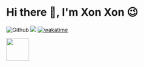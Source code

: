 # Hi there 👋, I'm Xon Xon 😉 

<!---### I have a dream to have a lot of money 💸--->
<!---https://github.com/antonkomarev/github-profile-views-counter--->
![Github](https://img.shields.io/github/last-commit/lesonlhld/lesonlhld) ![](https://komarev.com/ghpvc/?username=lesonlhld&style=flat&color=brightgreen) [![wakatime](https://wakatime.com/badge/user/492233ad-0ac5-4796-881e-7090c06327d8.svg)](https://wakatime.com/@492233ad-0ac5-4796-881e-7090c06327d8)

<!---https://github.com/vn7n24fzkq/github-profile-summary-cards--->

<!---![Le Trung Son's Streak](https://github-readme-streak-stats.herokuapp.com/?user=lesonlhld&)--->

<!---![Le Trung Son's GitHub stats](https://github-readme-stats.vercel.app/api?username=lesonlhld&show_icons=true&count_private=true&theme=buefy)--->

<!---![Le Trung Son's Wakatime](https://github-readme-stats.vercel.app/api/wakatime?username=@lesonlhld&layout=compact&theme=buefy) ![Le Trung Son Top Langs](https://github-readme-stats.vercel.app/api/top-langs/?username=lesonlhld&layout=compact&langs_count=10&theme=buefy)--->

<a href="https://www.buymeacoffee.com/leson"><img src="https://cdn.buymeacoffee.com/buttons/v2/default-yellow.png" height="60"></a>
